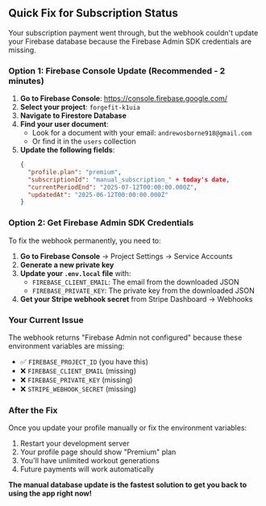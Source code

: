 ## Quick Fix for Subscription Status

Your subscription payment went through, but the webhook couldn't update your Firebase database because the Firebase Admin SDK credentials are missing.

### **Option 1: Firebase Console Update (Recommended - 2 minutes)**

1. **Go to Firebase Console**: https://console.firebase.google.com/
2. **Select your project**: `forgefit-k1uia`
3. **Navigate to Firestore Database**
4. **Find your user document**:
   - Look for a document with your email: `andrewosborne918@gmail.com`
   - Or find it in the `users` collection
5. **Update the following fields**:
   ```json
   {
     "profile.plan": "premium",
     "subscriptionId": "manual_subscription_" + today's date,
     "currentPeriodEnd": "2025-07-12T00:00:00.000Z",
     "updatedAt": "2025-06-12T00:00:00.000Z"
   }
   ```

### **Option 2: Get Firebase Admin SDK Credentials**

To fix the webhook permanently, you need to:

1. **Go to Firebase Console** → Project Settings → Service Accounts
2. **Generate a new private key**
3. **Update your `.env.local` file** with:
   - `FIREBASE_CLIENT_EMAIL`: The email from the downloaded JSON
   - `FIREBASE_PRIVATE_KEY`: The private key from the downloaded JSON
4. **Get your Stripe webhook secret** from Stripe Dashboard → Webhooks

### **Your Current Issue**
The webhook returns "Firebase Admin not configured" because these environment variables are missing:
- ✅ `FIREBASE_PROJECT_ID` (you have this)
- ❌ `FIREBASE_CLIENT_EMAIL` (missing)
- ❌ `FIREBASE_PRIVATE_KEY` (missing)
- ❌ `STRIPE_WEBHOOK_SECRET` (missing)

### **After the Fix**
Once you update your profile manually or fix the environment variables:
1. Restart your development server
2. Your profile page should show "Premium" plan
3. You'll have unlimited workout generations
4. Future payments will work automatically

**The manual database update is the fastest solution to get you back to using the app right now!**
